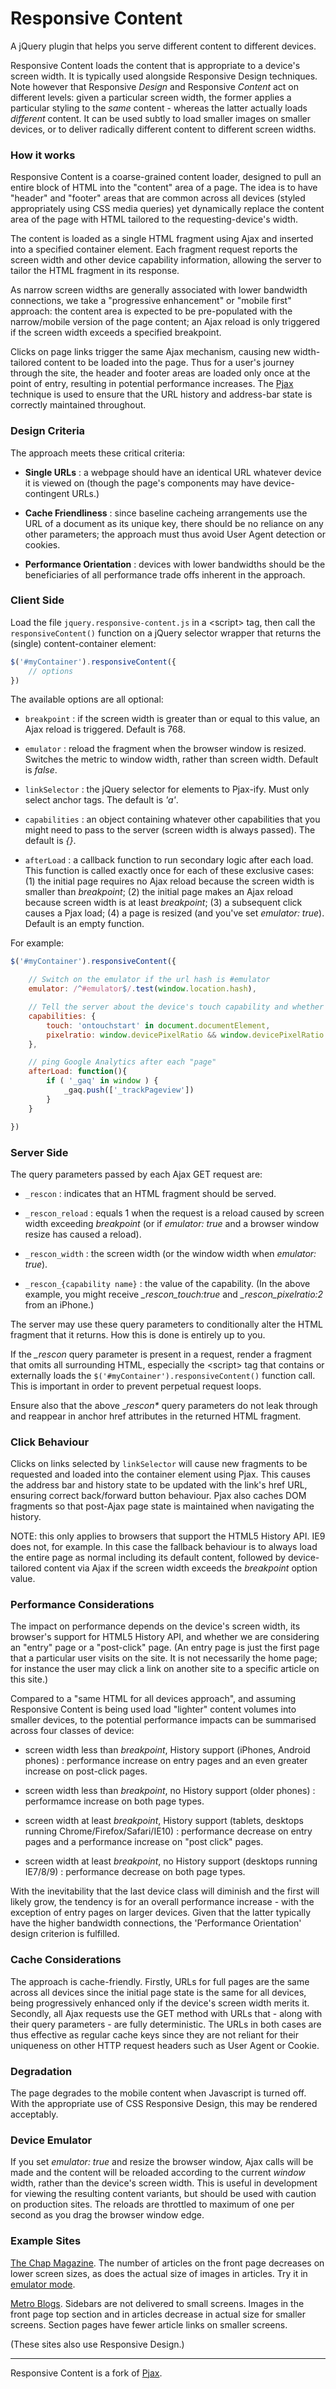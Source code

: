 
# Responsive Content

A jQuery plugin that helps you serve different content to different devices. 

Responsive Content loads the content that is appropriate to a device's screen width. It is typically used alongside Responsive Design techniques. 
Note however that Responsive *Design* and Responsive *Content* act on different levels:
given a particular screen width, the former applies a particular styling to the *same* content - whereas the latter actually loads _different_ content. It can be used subtly to load smaller images on smaller devices, or to deliver radically different content to different screen widths. 

### How it works

Responsive Content is a coarse-grained content loader, designed to pull an entire block of HTML into the "content" area of a page. 
The idea is to have "header" and "footer" areas that are common across all devices (styled appropriately using CSS media queries) yet 
dynamically replace the content area of the page with HTML tailored to the requesting-device's width. 

The content is loaded as a single HTML fragment using Ajax and inserted into a specified container element. 
Each fragment request reports the screen width and other device capability information,
allowing the server to tailor the HTML fragment in its response.

As narrow screen widths are generally associated with lower bandwidth connections, we take a "progressive enhancement" or "mobile first" approach: 
the content area is expected to be pre-populated with the narrow/mobile version of the page content; an Ajax reload is only triggered if the 
screen width exceeds a specified breakpoint.

Clicks on page links trigger the same Ajax mechanism, causing new width-tailored content to be loaded into the page. 
Thus for a user's journey through the site, the header and footer areas are loaded only once
at the point of entry, resulting in potential performance increases. The [Pjax](https://github.com/defunkt/jquery-pjax)
technique is used to ensure that the URL history and address-bar state is correctly maintained throughout.

### Design Criteria

The approach meets these critical criteria:

* **Single URLs** : a webpage should have an identical URL whatever device it is viewed on (though the page's components may have device-contingent URLs.)

* **Cache Friendliness** : since baseline cacheing arrangements use the URL of a document as its unique key, there should be no reliance on any other parameters; the approach must thus avoid User Agent detection or cookies. 

* **Performance Orientation** : devices with lower bandwidths should be the beneficiaries of all performance trade offs inherent in the approach. 

### Client Side

Load the file `jquery.responsive-content.js` in a &lt;script&gt; tag, then call the `responsiveContent()` function on a jQuery selector wrapper that returns the (single) content-container element:

```javascript
$('#myContainer').responsiveContent({
	// options
})
```
The available options are all optional:

* `breakpoint` : if the screen width is greater than or equal to this value, an Ajax reload is triggered. Default is 768.

* `emulator` : reload the fragment when the browser window is resized. Switches the metric to window width, rather than screen width. Default is _false_.

* `linkSelector` : the jQuery selector for elements to Pjax-ify. Must only select anchor tags. The default is _'a'_.

* `capabilities` : an object containing whatever other capabilities that you might need to pass to the server (screen width is always passed). The default is _{}_.

* `afterLoad` : a callback function to run secondary logic after each load. This function is called exactly once for each of these exclusive cases: 
(1) the initial page requires no Ajax reload because the screen width is smaller than _breakpoint_; 
(2) the initial page makes an Ajax reload because screen width is at least _breakpoint_;
(3) a subsequent click causes a Pjax load; 
(4) a page is resized (and you've set _emulator: true_). Default is an empty function.

For example: 

```javascript
$('#myContainer').responsiveContent({

	// Switch on the emulator if the url hash is #emulator
	emulator: /^#emulator$/.test(window.location.hash),

	// Tell the server about the device's touch capability and whether it's a retina screen
	capabilities: {
		touch: 'ontouchstart' in document.documentElement,
		pixelratio: window.devicePixelRatio && window.devicePixelRatio > 1 ? window.devicePixelRatio : 1
	},

	// ping Google Analytics after each "page"
	afterLoad: function(){ 
		if ( '_gaq' in window ) {
			_gaq.push(['_trackPageview'])
		}
	}

})
```
### Server Side

The query parameters passed by each Ajax GET request are:

* `_rescon` : indicates that an HTML fragment should be served.

* `_rescon_reload` : equals 1 when the request is a reload caused by screen width exceeding _breakpoint_ 
(or if _emulator: true_ and a browser window resize has caused a reload).

* `_rescon_width` : the screen width (or the window width when _emulator: true_). 

* `_rescon_{capability name}` : the value of the capability. (In the above example, you might receive *_rescon_touch:true* and *_rescon_pixelratio:2* from an iPhone.) 

The server may use these query parameters to conditionally alter the HTML fragment that it returns. How this is done is entirely up to you. 

If the *_rescon* query parameter is present in a request, render a fragment that
omits all surrounding HTML, especially the &lt;script&gt; tag that contains or externally loads the `$('#myContainer').responsiveContent()` function call. 
This is important in order to prevent perpetual request loops.

Ensure also that the above __rescon*_ query parameters do not leak through and reappear in anchor 
href attributes in the returned HTML fragment. 

### Click Behaviour

Clicks on links selected by `linkSelector` will cause new fragments to be requested and loaded into the 
container element using Pjax. This causes the address bar and
history state to be updated with the link's href URL, ensuring correct back/forward button behaviour. Pjax also 
caches DOM fragments so that post-Ajax page state is maintained when navigating the history. 

NOTE: this only applies to browsers that support the HTML5 History API. IE9 does not, for example. 
In this case the fallback behaviour is to always load the entire page as normal including its default content, 
followed by device-tailored content via Ajax if the screen width exceeds the _breakpoint_ option value.

### Performance Considerations

The impact on performance depends on the device's screen width, its browser's support for HTML5 History API, and whether 
we are considering an "entry" page or a "post-click" page. (An entry page is just the first page that a particular user visits on the site. 
It is not necessarily the home page; for instance the user may click a link on another site to a specific article on this site.)

Compared to a "same HTML for all devices approach", and assuming Responsive Content is being used load "lighter" content volumes into smaller devices,
to  the potential performance impacts can be summarised across four classes of device:

* screen width less than *breakpoint*, History support 
(iPhones, Android phones) : 
performance increase on entry pages and an even greater increase on post-click pages.

* screen width less than *breakpoint*, no History support 
(older phones) : 
performamce increase on both page types.

* screen width at least *breakpoint*, History support 
(tablets, desktops running Chrome/Firefox/Safari/IE10) : 
performance decrease on entry pages and a performance increase on "post click" pages.

* screen width at least *breakpoint*, no History support 
(desktops running IE7/8/9) : 
performance decrease on both page types. 

With the inevitability that the last device class will diminish and the first will likely grow, the tendency is for an overall performance increase - 
with the exception of entry pages on larger devices. Given that the latter typically have the higher bandwidth connections, 
the 'Performance Orientation' design criterion is fulfilled.

### Cache Considerations

The approach is cache-friendly. Firstly, URLs for full pages are the same across all devices since the initial page state is the same for all devices, 
being progressively enhanced only if the device's screen width merits it. Secondly, all Ajax requests use the GET method with URLs
that - along with their query parameters - are fully deterministic. The URLs in both cases are thus effective as regular cache keys since they are not reliant for their
uniqueness on other HTTP request headers such as User Agent or Cookie.

### Degradation

The page degrades to the mobile content when Javascript is turned off. With the appropriate use of CSS Responsive Design, this may be rendered acceptably. 

### Device Emulator

If you set _emulator: true_ and resize the browser window, Ajax calls will be made and the content will 
be reloaded according to the current _window_ width, rather than the device's screen width. This is useful in development for viewing 
the resulting content variants, but should be used with caution on production sites.
The reloads are throttled to maximum of one per second as you drag the browser window edge.

### Example Sites

[The Chap Magazine](http://thechapmagazine.co.uk/). The number of articles on the front page decreases on lower screen sizes, as does the actual size of 
images in articles. Try it in <a href="http://thechapmagazine.co.uk/#emulator">emulator mode</a>.

[Metro Blogs](http://blogs.metro.co.uk/). Sidebars are not delivered to small screens. Images in the front page top section
and in articles decrease in actual size for smaller screens. Section pages have fewer article links on smaller screens.

(These sites also use Responsive Design.)

***
Responsive Content is a fork of [Pjax](https://github.com/defunkt/jquery-pjax).

